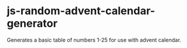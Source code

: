 # js-random-advent-calendar-generator
Generates a basic table of numbers 1-25 for use with advent calendar.
